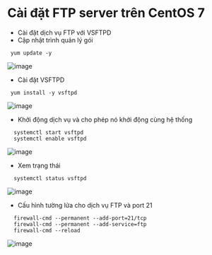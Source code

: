 # Cài đặt FTP server trên CentOS 7
- Cài đặt dịch vụ FTP với VSFTPD
- Cập nhật trình quản lý gói

 ` yum update -y`

![image](https://user-images.githubusercontent.com/110179869/192924169-aee95634-bffc-4c43-90c4-5a69d6ac9f87.png)

- Cài đặt VSFTPD

 ` yum install -y vsftpd`

![image](https://user-images.githubusercontent.com/110179869/192924133-06302aa3-9a15-47b9-972e-58a8a3969de7.png)

- Khởi động dịch vụ và cho phép nó khởi động cùng hệ thống
```
  systemctl start vsftpd
  systemctl enable vsftpd
``` 
![image](https://user-images.githubusercontent.com/110179869/192924285-cf0d14e8-7d66-46ae-8118-cffd96689e5a.png)

- Xem trạng thái
```
  systemctl status vsftpd
```
![image](https://user-images.githubusercontent.com/110179869/192924323-4aa6d493-85c4-43c2-b5d2-1835e96c1431.png)

- Cấu hình tường lửa cho dịch vụ FTP và port 21
```
  firewall-cmd --permanent --add-port=21/tcp
  firewall-cmd --permanent --add-service=ftp
  firewall-cmd --reload
```
![image](https://user-images.githubusercontent.com/110179869/192924434-c28cacdc-3bd3-4c4c-bc79-9957b279987b.png)







